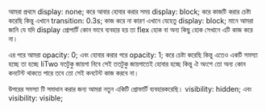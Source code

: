 আমরা প্রথমে display: none; করে আবার হোবার করার সময় display: block; করে কাজটি করার চেষ্টা করেছি কিন্তু এখানে transition: 0.3s; কাজ করে না কারণ এখানে যেহেতু display: block; মানে আমরা জানি যে যদি display প্রোপার্টি কোন ভাবে ব্যবহার হয় তা flex হোক বা অন্য কিছু হোক সেখানে এটি কাজ করে না।

এর পরে আমরা opacity: 0; এবং হোবার করার পরে opacity: 1; করে চেষ্টা করেছি কিন্তু এতেও একটি সমস্যা হচ্ছে তা হচ্ছে liTwo যতটুকু জায়গা নিবে সেই ততটুকু জায়গাতেই হোবার হচ্ছে কিন্তু ঐ অংশে তো অন্য কোন কনটেন্ট থাকতে পারে তবে তো সেই কনটেন্ট কাজ করবে না।

উপরের সমস্যা টি সমাধান করার জন্য আমরা নতুন একিটি প্রোফার্টি ব্যবহারকরেছি। visibility: hidden; এবং visibility: visible;
